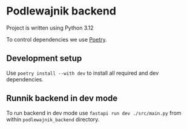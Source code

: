 # Podlewajnik backend

Project is written using Python 3.12

To control dependencies we use [Poetry](https://python-poetry.org/).

## Development setup

Use `poetry install --with dev` to install all required and dev dependencies.

## Runnik backend in dev mode

To run backend in dev mode use `fastapi run dev ./src/main.py` from within `podlewajnik_backend` directory.
